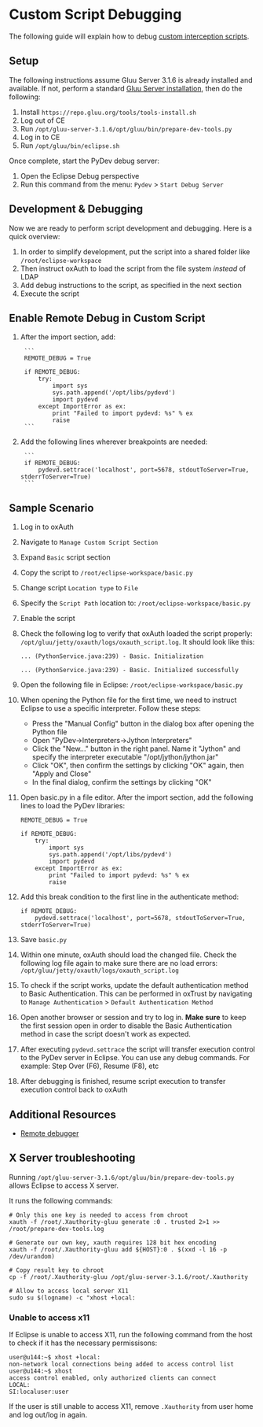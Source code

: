 # Custom Script Debugging
The following guide will explain how to debug [custom interception scripts](../admin-guide/custom-script.md). 

## Setup

The following instructions assume Gluu Server 3.1.6 is already installed and available. If not, perform a standard [Gluu Server installation](../installation-guide/index.md), then do the following: 

1. Install `https://repo.gluu.org/tools/tools-install.sh`
1. Log out of CE
1. Run `/opt/gluu-server-3.1.6/opt/gluu/bin/prepare-dev-tools.py`
1. Log in to CE
1. Run `/opt/gluu/bin/eclipse.sh`

Once complete, start the PyDev debug server:

1. Open the Eclipse Debug perspective   
1. Run this command from the menu: `Pydev` > `Start Debug Server`

## Development & Debugging

Now we are ready to perform script development and debugging. Here is a quick overview:

1. In order to simplify development, put the script into a shared folder like `/root/eclipse-workspace`
1. Then instruct oxAuth to load the script from the file system *instead* of LDAP
1. Add debug instructions to the script, as specified in the next section
1. Execute the script

## Enable Remote Debug in Custom Script

1. After the import section, add:   
  
        ```
        REMOTE_DEBUG = True
  
        if REMOTE_DEBUG:
            try:
                import sys
                sys.path.append('/opt/libs/pydevd')
                import pydevd
            except ImportError as ex:
                print "Failed to import pydevd: %s" % ex
                raise
        ```     
      
1. Add the following lines wherever breakpoints are needed:   
  
        ```
        if REMOTE_DEBUG:
            pydevd.settrace('localhost', port=5678, stdoutToServer=True, stderrToServer=True)
        ```

## Sample Scenario

1. Log in to oxAuth 
1. Navigate to `Manage Custom Script Section`  
1. Expand `Basic` script section  
1. Copy the script to `/root/eclipse-workspace/basic.py`  
1. Change script `Location type` to `File`  
1. Specify the `Script Path` location to: `/root/eclipse-workspace/basic.py`  
1. Enable the script  
1. Check the following log to verify that oxAuth loaded the script properly: `/opt/gluu/jetty/oxauth/logs/oxauth_script.log`. It should look like this:    

    ```
    ... (PythonService.java:239) - Basic. Initialization

    ... (PythonService.java:239) - Basic. Initialized successfully
   
    ```

1. Open the following file in Eclipse: `/root/eclipse-workspace/basic.py` 
1. When opening the Python file for the first time, we need to instruct Eclipse to use a specific interpreter. Follow these steps:
  
    - Press the "Manual Config" button in the dialog box after opening the Python file
    - Open "PyDev->Interpreters->Jython Interpreters"
    - Click the "New..." button in the right panel. Name it "Jython" and specify the interpreter executable "/opt/jython/jython.jar"
    - Click "OK", then confirm the settings by clicking "OK" again, then "Apply and Close"
    - In the final dialog, confirm the settings by clicking "OK"

1. Open basic.py in a file editor. After the import section, add the following lines to load the PyDev libraries:

    ```  
    REMOTE_DEBUG = True  
  
    if REMOTE_DEBUG:  
        try:  
            import sys  
            sys.path.append('/opt/libs/pydevd')  
            import pydevd  
        except ImportError as ex:  
            print "Failed to import pydevd: %s" % ex  
            raise  
    ```    

1. Add this break condition to the first line in the authenticate method:

    ```  
    if REMOTE_DEBUG:   
        pydevd.settrace('localhost', port=5678, stdoutToServer=True, stderrToServer=True)  

    ```

1. Save `basic.py`   
1. Within one minute, oxAuth should load the changed file. Check the following log file again to make sure there are no load errors: `/opt/gluu/jetty/oxauth/logs/oxauth_script.log`    
1. To check if the script works, update the default authentication method to Basic Authentication. This can be performed in oxTrust by navigating to `Manage Authentication` > `Default Authentication Method`   
1. Open another browser or session and try to log in. **Make sure** to keep the first session open in order to disable the Basic Authentication method in case the script doesn't work as expected.  
1. After executing `pydevd.settrace` the script will transfer execution control to the PyDev server in Eclipse. You can use any debug commands. For example: Step Over (F6), Resume (F8), etc     
1. After debugging is finished, resume script execution to transfer execution control back to oxAuth

## Additional Resources
- [Remote debugger](http://www.pydev.org/manual_adv_remote_debugger.html)

## X Server troubleshooting
Running `/opt/gluu-server-3.1.6/opt/gluu/bin/prepare-dev-tools.py` allows Eclipse to access X server. 

It runs the following commands:

```
# Only this one key is needed to access from chroot 
xauth -f /root/.Xauthority-gluu generate :0 . trusted 2>1 >> /root/prepare-dev-tools.log

# Generate our own key, xauth requires 128 bit hex encoding
xauth -f /root/.Xauthority-gluu add ${HOST}:0 . $(xxd -l 16 -p /dev/urandom)

# Copy result key to chroot
cp -f /root/.Xauthority-gluu /opt/gluu-server-3.1.6/root/.Xauthority

# Allow to access local server X11   
sudo su $(logname) -c "xhost +local:
```

### Unable to access x11

If Eclipse is unable to access X11, run the following command from the host to check if it has the necessary permissisons:

```
user@u144:~$ xhost +local:
non-network local connections being added to access control list
user@u144:~$ xhost 
access control enabled, only authorized clients can connect
LOCAL:
SI:localuser:user
```

If the user is still unable to access X11, remove `.Xauthority` from user home and log out/log in again.
